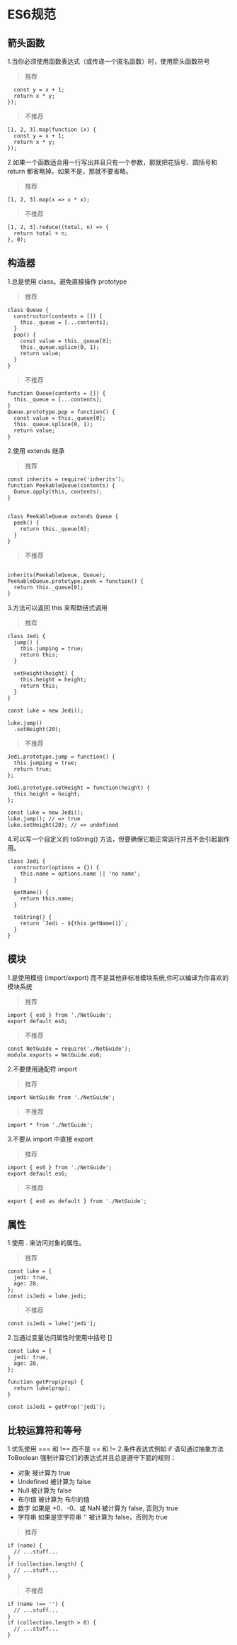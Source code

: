 # ES6规范
## 箭头函数
1.当你必须使用函数表达式（或传递一个匿名函数）时，使用箭头函数符号
> 推荐
```[1, 2, 3].map((x) => {
  const y = x + 1;
  return x * y;
});
```
> 不推荐
```
[1, 2, 3].map(function (x) {
  const y = x + 1;
  return x * y;
});
```
2.如果一个函数适合用一行写出并且只有一个参数，那就把花括号、圆括号和 return 都省略掉。如果不是，那就不要省略。
> 推荐
```
[1, 2, 3].map(x => x * x);
```
> 不推荐
```
[1, 2, 3].reduce((total, n) => {
  return total + n;
}, 0);
```
## 构造器
1.总是使用 class。避免直接操作 prototype 
> 推荐
```
class Queue {
  constructor(contents = []) {
    this._queue = [...contents];
  }
  pop() {
    const value = this._queue[0];
    this._queue.splice(0, 1);
    return value;
  }
}
```
> 不推荐
```
function Queue(contents = []) {
  this._queue = [...contents];
}
Queue.prototype.pop = function() {
  const value = this._queue[0];
  this._queue.splice(0, 1);
  return value;
}
```
2.使用 extends 继承
> 推荐
```
const inherits = require('inherits');
function PeekableQueue(contents) {
  Queue.apply(this, contents);
}


class PeekableQueue extends Queue {
  peek() {
    return this._queue[0];
  }
}
```
> 不推荐
```

inherits(PeekableQueue, Queue);
PeekableQueue.prototype.peek = function() {
  return this._queue[0];
}
```
3.方法可以返回 this 来帮助链式调用
> 推荐
```
class Jedi {
  jump() {
    this.jumping = true;
    return this;
  }

  setHeight(height) {
    this.height = height;
    return this;
  }
}

const luke = new Jedi();

luke.jump()
  .setHeight(20);
```
> 不推荐
```
Jedi.prototype.jump = function() {
  this.jumping = true;
  return true;
};

Jedi.prototype.setHeight = function(height) {
  this.height = height;
};

const luke = new Jedi();
luke.jump(); // => true
luke.setHeight(20); // => undefined
```
4.可以写一个自定义的 toString() 方法，但要确保它能正常运行并且不会引起副作用。
```
class Jedi {
  constructor(options = {}) {
    this.name = options.name || 'no name';
  }

  getName() {
    return this.name;
  }

  toString() {
    return `Jedi - ${this.getName()}`;
  }
}
```
## 模块
1.是使用模组 (import/export) 而不是其他非标准模块系统,你可以编译为你喜欢的模块系统
> 推荐
```
import { es6 } from './NetGuide';
export default es6;
```
> 不推荐
```
const NetGuide = require('./NetGuide');
module.exports = NetGuide.es6;
```
2.不要使用通配符 import
> 推荐
```
import NetGuide from './NetGuide';
```
> 不推荐
```
import * from './NetGuide';
```
3.不要从 import 中直接 export
> 推荐
```
import { es6 } from './NetGuide';
export default es6;
```
> 不推荐
```
export { es6 as default } from './NetGuide';
```
## 属性
1.使用 . 来访问对象的属性。
> 推荐
```
const luke = {
  jedi: true,
  age: 28,
};
const isJedi = luke.jedi;
```
> 不推荐
```
const isJedi = luke['jedi'];
```
2.当通过变量访问属性时使用中括号 []
```
const luke = {
  jedi: true,
  age: 28,
};

function getProp(prop) {
  return luke[prop];
}

const isJedi = getProp('jedi');
```
## 比较运算符和等号
1.优先使用 === 和 !== 而不是 == 和 !=
2.条件表达式例如 if 语句通过抽象方法 ToBoolean 强制计算它们的表达式并且总是遵守下面的规则：
- 对象 被计算为 true
- Undefined 被计算为 false
- Null 被计算为 false
- 布尔值 被计算为 布尔的值
- 数字 如果是 +0、-0、或 NaN 被计算为 false, 否则为 true
- 字符串 如果是空字符串 '' 被计算为 false，否则为 true
> 推荐
```
if (name) {
  // ...stuff...
}
if (collection.length) {
  // ...stuff...
}
```
> 不推荐
```
if (name !== '') {
  // ...stuff...
}
if (collection.length > 0) {
  // ...stuff...
}
```
